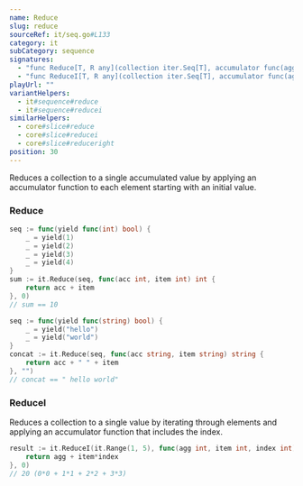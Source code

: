 ```yaml
---
name: Reduce
slug: reduce
sourceRef: it/seq.go#L133
category: it
subCategory: sequence
signatures:
  - "func Reduce[T, R any](collection iter.Seq[T], accumulator func(agg R, item T) R, initial R) R"
  - "func ReduceI[T, R any](collection iter.Seq[T], accumulator func(agg R, item T, index int) R, initial R) R"
playUrl: ""
variantHelpers:
  - it#sequence#reduce
  - it#sequence#reducei
similarHelpers:
  - core#slice#reduce
  - core#slice#reducei
  - core#slice#reduceright
position: 30
---
```


Reduces a collection to a single accumulated value by applying an accumulator function to each element starting with an initial value.

### Reduce

```go
seq := func(yield func(int) bool) {
    _ = yield(1)
    _ = yield(2)
    _ = yield(3)
    _ = yield(4)
}
sum := it.Reduce(seq, func(acc int, item int) int {
    return acc + item
}, 0)
// sum == 10
```

```go
seq := func(yield func(string) bool) {
    _ = yield("hello")
    _ = yield("world")
}
concat := it.Reduce(seq, func(acc string, item string) string {
    return acc + " " + item
}, "")
// concat == " hello world"
```

### ReduceI

Reduces a collection to a single value by iterating through elements and applying an accumulator function that includes the index.

```go
result := it.ReduceI(it.Range(1, 5), func(agg int, item int, index int) int {
    return agg + item*index
}, 0)
// 20 (0*0 + 1*1 + 2*2 + 3*3)
```